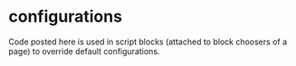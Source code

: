 # configurations

Code posted here is used in script blocks (attached to block choosers of a page) to override default configurations.